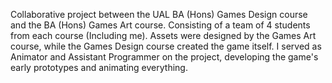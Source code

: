 Collaborative project between the UAL BA (Hons) Games Design course and the BA (Hons) Games Art course. Consisting of a team of 4 students from each course (Including me). Assets were designed by the Games Art course, while the Games Design course created the game itself. I served as Animator and Assistant Programmer on the project, developing the game's early prototypes and animating everything.
